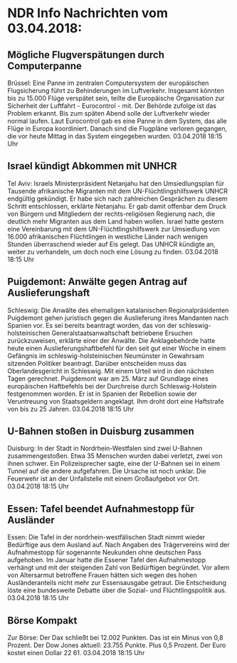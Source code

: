 # NDR Info Nachrichten vom 03.04.2018:


## Mögliche Flugverspätungen durch Computerpanne
Brüssel: Eine Panne im zentralen Computersystem der europäischen Flugsicherung führt zu Behinderungen im Luftverkehr. Insgesamt könnten bis zu 15.000 Flüge verspätet sein, teilte die Europäische Organisation zur Sicherheit der Luftfahrt - Eurocontrol - mit. Der Behörde zufolge ist das Problem erkannt. Bis zum späten Abend solle der Luftverkehr wieder normal laufen. Laut Eurocontrol gab es eine Panne in dem System, das alle Flüge in Europa koordiniert. Danach sind die Flugpläne verloren gegangen, die vor heute Mittag in das System eingegeben wurden. 03.04.2018 18:15 Uhr 

## Israel kündigt Abkommen mit UNHCR
Tel Aviv: Israels Ministerpräsident Netanjahu hat den Umsiedlungsplan für Tausende afrikanische Migranten mit dem UN-Flüchtlingshilfswerk UNHCR endgültig gekündigt. Er habe sich nach zahlreichen Gesprächen zu diesem Schritt entschlossen, erklärte Netanjahu. Er gab damit offenbar dem Druck von Bürgern und Mitgliedern der rechts-religiösen Regierung nach, die deutlich mehr Migranten aus dem Land haben wollen. Israel hatte gestern eine Vereinbarung mit dem UN-Flüchtlingshilfswerk zur Umsiedlung von 16.000 afrikanischen Flüchtlingen in westliche Länder nach wenigen Stunden überraschend wieder auf Eis gelegt. Das UNHCR kündigte an, weiter zu verhandeln, um doch noch eine Lösung zu finden. 03.04.2018 18:15 Uhr 

## Puigdemont: Anwälte gegen Antrag auf Auslieferungshaft
Schleswig: Die Anwälte des ehemaligen katalanischen Regionalpräsidenten Puigdemont gehen juristisch gegen die Auslieferung ihres Mandanten nach Spanien vor. Es sei bereits beantragt worden, das von der schleswig-holsteinischen Generalstaatsanwaltschaft betriebene Ersuchen zurückzuweisen, erklärte einer der Anwälte. Die Anklagebehörde hatte heute einen Auslieferungshaftbefehl für den seit gut einer Woche in einem Gefängnis im schleswig-holsteinischen Neumünster in Gewahrsam sitzenden Politiker beantragt. Darüber entscheiden muss das Oberlandesgericht in Schleswig. Mit einem Urteil wird in den nächsten Tagen gerechnet. Puigdemont war am 25. März auf Grundlage eines europäischen Haftbefehls bei der Durchreise durch Schleswig-Holstein festgenommen worden. Er ist in Spanien der Rebellion sowie der Veruntreuung von Staatsgeldern angeklagt. Ihm droht dort eine Haftstrafe von bis zu 25 Jahren. 03.04.2018 18:15 Uhr 

## U-Bahnen stoßen in Duisburg zusammen
Duisburg: In der Stadt in Nordrhein-Westfalen sind zwei U-Bahnen zusammengestoßen. Etwa 35 Menschen wurden dabei verletzt, zwei von ihnen schwer. Ein Polizeisprecher sagte, eine der U-Bahnen sei in einem Tunnel auf die andere aufgefahren. Die Ursache ist noch unklar. Die Feuerwehr ist an der Unfallstelle mit einem Großaufgebot vor Ort. 03.04.2018 18:15 Uhr 

## Essen: Tafel beendet Aufnahmestopp für Ausländer
Essen: Die Tafel in der nordrhein-westfälischen Stadt nimmt wieder Bedürftige aus dem Ausland auf. Nach Angaben des Trägervereins wird der Aufnahmestopp für sogenannte Neukunden ohne deutschen Pass aufgehoben. Im Januar hatte die Essener Tafel den Aufnahmestopp verhängt und mit der steigenden Zahl von Bedürftigen begründet. Vor allem von Altersarmut betroffene Frauen hätten sich wegen des hohen Ausländeranteils nicht mehr zur Essensausgabe getraut. Die Entscheidung löste eine bundesweite Debatte über die Sozial- und Flüchtlingspolitik aus. 03.04.2018 18:15 Uhr 

## Börse Kompakt
Zur Börse: Der Dax schließt bei 12.002 Punkten. Das ist ein Minus von 0,8 Prozent. Der Dow Jones aktuell: 23.755 Punkte. Plus 0,5 Prozent. Der Euro kostet einen Dollar 22 61. 03.04.2018 18:15 Uhr 
